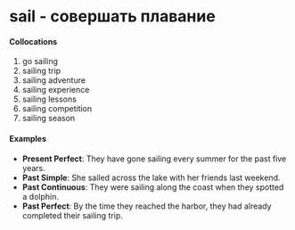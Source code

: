 # sail - совершать плавание

#### Collocations

1. go sailing
2. sailing trip
3. sailing adventure
4. sailing experience
5. sailing lessons
6. sailing competition
7. sailing season

#### Examples

- **Present Perfect**: They have gone sailing every summer for the past five years.
- **Past Simple**: She sailed across the lake with her friends last weekend.
- **Past Continuous**: They were sailing along the coast when they spotted a dolphin.
- **Past Perfect**: By the time they reached the harbor, they had already completed their sailing trip.

